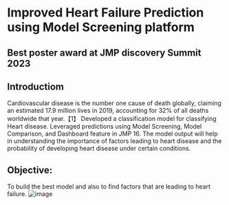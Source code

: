 # Improved Heart Failure Prediction using Model Screening platform
## Best poster award at JMP discovery Summit 2023

## Introductiom

Cardiovascular disease is the number one cause of death globally, claiming an estimated 17.9 million lives in 2019, accounting for 32% of all deaths worldwide that year.【1】
Developed a classification model for classifying Heart disease. Leveraged predictions using  Model Screening, Model Comparison, and Dashboard feature in JMP 16. The model output will help in understanding the importance of factors leading to heart disease and the probability of developing heart disease under certain conditions.
## Objective:
To build the best model and also to find factors that are leading to heart failure.
![image](https://user-images.githubusercontent.com/82319213/218238560-a2aca68a-4980-482e-bd93-f96ee6b56fb7.png)
